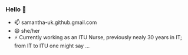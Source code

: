 ### Hello 👋
- 📫 samantha-uk.github.gmail.com
- 😄 she/her
- ⚡ Currently working as an ITU Nurse, previously nealy 30 years in IT; from IT to ITU one might say ...
